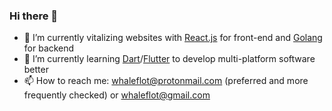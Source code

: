 ### Hi there 👋

- 🔭 I’m currently vitalizing websites with [React.js](https://github.com/facebook/react) for front-end and [Golang](https://github.com/golang) for backend
- 🌱 I’m currently learning [Dart](https://github.com/dart-lang)/[Flutter](https://github.com/flutter) to develop multi-platform software better
- 📫 How to reach me: whaleflot@protonmail.com (preferred and more frequently checked) or whaleflot@gmail.com
